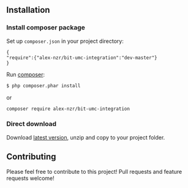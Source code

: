 
## Installation

### Install composer package
Set up `composer.json` in your project directory:
```
{
"require":{"alex-nzr/bit-umc-integration":"dev-master"}
}
```

Run [composer](https://getcomposer.org/doc/00-intro.md#installation):
```sh
$ php composer.phar install
```
or 
```
composer require alex-nzr/bit-umc-integration
```

### Direct download

Download [latest version](https://github.com/alex-nzr/bit-umc-lib/archive/refs/heads/master.zip), unzip and copy to your project folder.

## Contributing ##

Please feel free to contribute to this project! Pull requests and feature requests welcome!
